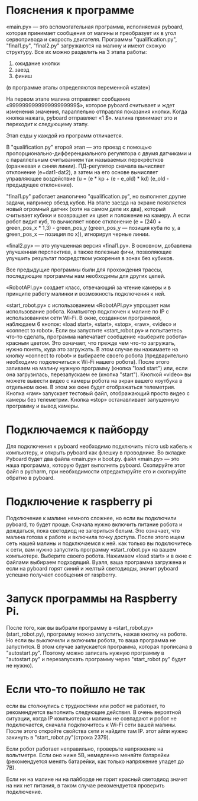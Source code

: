 # Пояснения к программе

«main.py» — это вспомогательная программа, исполняемая pyboard, которая принимает сообщения от малины и преобразует их в угол сервопривода и скорость двигателя.
Программы "qualification.py", "final1.py", "final2.py" загружаются на малину и имеют схожую структуру.
Все их можно разделить на 3 этапа работы:

1. ожидание кнопки
2. заезд
3. финиш

(в программе этапы определяются переменной «state»)

На первом этапе малина отправляет сообщение «999999999999999999999$», которое pyboard считывает и ждет изменения значения, параллельно отправляя показания кнопки.
Когда кнопка нажата, pyboard отправляет «1 $».
малина принимает это и переходит к следующему этапу.

Этап езды у каждой из программ отличается.

В "qualification.py" второй этап — это проезд с помощью пропорционально-дифференциального регулятора с двумя датчиками и с параллельным считыванием так называемых перекрёстков (оранжевая и синяя линии).
ПД-регулятор сначала вычисляет отклонение (e=dat1-dat2), а затем на его основе вычисляет управляющее воздействие (u = (e * kp + (e - e_old) * kd) (e_old - предыдущее отклонение).

"final1.py" работает аналогично "qualification.py", но выполняет другие задачи, например обезд кубов.
На этапе заезда на экране появляется новый огромный датчик (хотя на самом деле их два), который считывает кубики и возвращает их цвет и положение на камеру.
А если робот видит куб, то вычисляет новое отклонение (e = (240 + green_pos_x * 1,3) - green_pos_y (green_pos_y — позиция куба по y, а green_pos_x — позиция по x)), игнорируя черные линии.

«final2.py» — это улучшенная версия «final1.py».
В основном, добавлена улучшенная перспектива, а также полезные фичи, позволяющие улучшить результат посредством ускорения в зонах без кубиков.

Все предыдущие программы были для прохождения трассы, последующие программы нам необходимы для других целей.

«RobotAPI.py» создает класс, отвечающий за чтение камеры и в принципе работу малинки и возможность подключения к ней.

«start_robot.py» с использованием «RobotAPI.py» упрощает нам использование робота.
Компьютер подключен к малине по IP с использованием сети Wi-Fi.
В окне, созданном программой, наблюдаем 6 кнопок: «load start», «start», «stop», «raw», «video» и «connect to robot».
Если вы запустите «start_robot.py» и попытаетесь что-то сделать, программа напечатает сообщение «выберите робота» красным цветом.
Это означает, что прежде чем что-то загружать, нужно понять, куда это загружать.
В этом случае вы нажимаете на кнопку «connect to robot» и выбираете своего робота (предварительно необходимо подключиться к Wi-Fi нашего робота).
После этого заливаем на малину нужную программу (кнопка "load start") или, если она загрузилась, перезапускаем ее (кнопка "start").
Кнопкой «video» вы можете вывести видео с камеры робота на экран вашего ноутбука в отдельном окне.
В этом же окне будет отображаться телеметрия.
Кнопка «raw» запускает тестовый файл, отображающий просто видео с камеры без телеметрии.
Кнопка «stop» останавливает запущенную программу и вывод камеры.


# Подключаемся к пайборду

Для подключения к pyboard необходимо подключить micro usb кабель к компьютеру, и открыть pyboard как флешку в проводнике.
Во вкладке Pyboard будет два файла «main.py» и boot.py. файл «main.py» — это наша программа, которую будет выполнять pyboard.
Скопируйте этот файл в pycharm, при необходимости отредактируйте его и скопируйте обратно в pyboard.

# Подключение к raspberry pi

Подключение к малине немного сложнее, но если вы подключили pyboard, то будет проще.
Сначала нужно включить питание робота и дождаться, пока светодиод не загориться белым.
Это означает, что малина готова к работе и включила точку доступа.
После этого ищем сеть нашей малины и подключаемся к ней.
как только вы подключитесь к сети, вам нужно запустить программу «start_robot.py» на вашем компьютере.
Выберите своего робота.
Нажимаем «load start» и в окне с файлами выбираем подходящий.
Вуаля, ваша программа загружена и если на pyboard горят синий и желтый светодиоды, значит pyboard успешно получает сообщения от raspberry.

# Запуск программы на Raspberry Pi.

После того, как вы выбрали программу в «start_robot.py» (start_robot.py), программу можно запустить, нажав кнопку на роботе.
Но если вы выключили и включили робота, то ваша программа не запустится.
В этом случае запускается программа, которая прописана в "autostart.py".
Поэтому можно записать нужную программу в "autostart.py" и перезапускать программу через "start_robot.py" будет не нужно).

# Если что-то пойшло не так

если вы столкнулись с трудностями или робот не работает, то рекомендуется выполнить следующие действия.
В очень вероятной ситуации, когда IP компьютера и малины не совпадают и робот не подключается, сначала подключитесь к Wi-Fi сети вашей малины.
После этого откройте свойства сети и найдите там IP.
этот айпи нужно закинуть в "start_robot.py"(строка 2379).

Если робот работает неправильно, проверьте напряжение на вольтметре. Если оно ниже 5В, немедленно меняйте батарейки (рекомендуется менять батарейки, как только напряжение упадет до 7В).

Если ни на малине ни на пайборде не горит красный светодиод значит на них нет питания, в таком случае рекомендуется проверить подключение.



